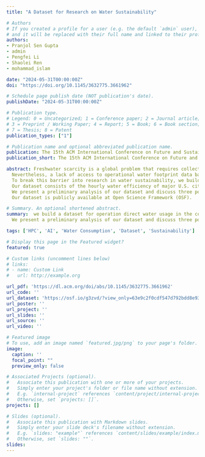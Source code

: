 ```yaml
---
title: "A Dataset for Research on Water Sustainability"

# Authors
# If you created a profile for a user (e.g. the default `admin` user), write the username (folder name) here 
# and it will be replaced with their full name and linked to their profile.
authors:
- Pranjol Sen Gupta
- admin
- Pengfei Li
- Shaolei Ren
- mohammad_islam

date: "2024-05-31T00:00:00Z"
doi: "https://doi.org/10.1145/3632775.3661962"

# Schedule page publish date (NOT publication's date).
publishDate: "2024-05-31T00:00:00Z"

# Publication type.
# Legend: 0 = Uncategorized; 1 = Conference paper; 2 = Journal article;
# 3 = Preprint / Working Paper; 4 = Report; 5 = Book; 6 = Book section;
# 7 = Thesis; 8 = Patent
publication_types: ["1"]

# Publication name and optional abbreviated publication name.
publication: The 15th ACM International Conference on Future and Sustainable Energy Systems ([ACM e-Energy 2024](https://energy.acm.org/conferences/eenergy/2024/))
publication_short: The 15th ACM International Conference on Future and Sustainable Energy Systems ([ACM e-Energy 2024](https://energy.acm.org/conferences/eenergy/2024/))

abstract: Freshwater scarcity is a global problem that requires collective efforts across all industry sectors. 
  Nevertheless, a lack of access to operational water footprint data bars many applications from exploring optimization opportunities hidden within the temporal and spatial variations. 
  To break this barrier into research in water sustainability, we build a dataset for operation direct water usage in the cooling systems and indirect water embedded in electricity generation. 
  Our dataset consists of the hourly water efficiency of major U.S. cities and states from 2019 to 2023. We also offer cooling system models that capture the impact of weather on water efficiency. 
  We present a preliminary analysis of our dataset and discuss three potential applications that can benefit from it. 
  Our dataset is publicly available at Open Science Framework (OSF).

# Summary. An optional shortened abstract.
summary:  we build a dataset for operation direct water usage in the cooling systems and indirect water embedded in electricity generation. Our dataset consists of the hourly water efficiency of major U.S. cities and states from 2019 to 2023. We also offer cooling system models that capture the impact of weather on water efficiency. 
  We present a preliminary analysis of our dataset and discuss three potential applications that can benefit from it. 

tags: ['HPC', 'AI', 'Water Consumption', 'Dataset', 'Sustainability']

# Display this page in the Featured widget?
featured: true

# Custom links (uncomment lines below)
# links:
# - name: Custom Link
#   url: http://example.org

url_pdf: 'https://dl.acm.org/doi/abs/10.1145/3632775.3661962'
url_code: ''
url_dataset: 'https://osf.io/g3zvd/?view_only=63e9c2f0cdf547d792bdd8e93045f89e'
url_poster: ''
url_project: ''
url_slides: '' 
url_source: ''
url_video: ''

# Featured image
# To use, add an image named `featured.jpg/png` to your page's folder. 
image:
  caption: ''
  focal_point: ""
  preview_only: false

# Associated Projects (optional).
#   Associate this publication with one or more of your projects.
#   Simply enter your project's folder or file name without extension.
#   E.g. `internal-project` references `content/project/internal-project/index.md`.
#   Otherwise, set `projects: []`.
projects: []

# Slides (optional).
#   Associate this publication with Markdown slides.
#   Simply enter your slide deck's filename without extension.
#   E.g. `slides: "example"` references `content/slides/example/index.md`.
#   Otherwise, set `slides: ""`.
slides: 
---
```

